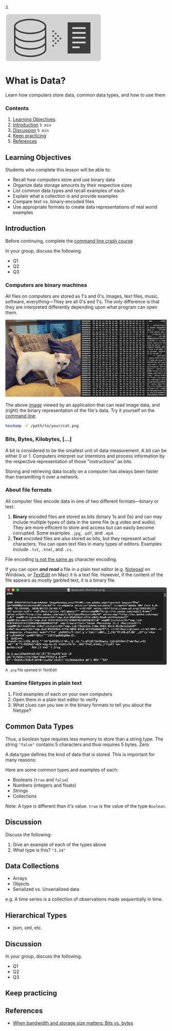 
[<](README.md)

<img width="300" src="assets/img/banner-data.png">

# What is Data?

Learn how computers store data, common data types, and how to use them

### Contents

1. [Learning Objectives](#learning-objectives)
1. [Introduction](#introduction) `5 min`
1. [Discussion](#discussion) `5 min`
1. [Keep practicing](#keep-practicing)
1. [References](#references)

## Learning Objectives

Students who complete this lesson will be able to:

- Recall how computers store and use binary data
- Organize data storage amounts by their respective sizes
- List common data types and recall examples of each
- Explain what a collection is and provide examples
- Compare text vs. binary-encoded files
- Use appropriate formats to create data representations of real world examples







## Introduction

Before continuing, complete the [command line crash course](topics-command-line.md#crash-course)

In your group, discuss the following.

- Q1
- Q2
- Q3





### Computers are binary machines

All files on computers are stored as 1's and 0's. Images, text files, music, software, everything—They are all 0's and 1's. The only difference is that they are interpreted differently depending upon what program can open them.

<img src="assets/img/cat-binary.png">

The above [image](assets/img/cat.png) viewed by an application that can read image data, and (right) the binary representation of the file's data. Try it yourself on the [command line](topics-command-line.md):

```bash
hexdump -C /path/to/your/cat.png

```



### Bits, Bytes, Kilobytes, [...]

A bit is considered to be the smallest unit of data measurement. A bit can be either 0 or 1. Computers interpret our intentions and process information by the respective representation of those "instructions" as bits.

Storing and retrieving data locally on a computer has always been faster than transmitting it over a network.





### About file formats

All computer files encode data in one of two different formats—binary or text.

1. **Binary** encoded files are stored as bits (binary 1s and 0s) and can may include multiple types of data in the same file (e.g video and audio). They are more efficient to store and access but can easily become corrupted. Some examples `.jpg`, `.pdf`, and `.mp4`.
1. **Text** encoded files are also stored as bits, but they represent actual characters. You can open text files in many types of editors. Examples include `.txt`, `.html`, and `.cs`.

File encoding [is not the same as](https://kunststube.net/encoding/) character encoding.

If you can open ***and read*** a file in a plain text editor (e.g. [Notepad](https://en.wikipedia.org/wiki/Microsoft_Notepad) on Windows, or [TextEdit](https://en.wikipedia.org/wiki/TextEdit) on Mac) it is a text file. However, if the content of the file appears as mostly garbled text, it is a binary file.

<img src="assets/img/files-binary.png"><br>
<sub>A `.png` file opened in TextEdit</sub>


### Examine filetypes in plain text

1. Find examples of each on your own computers  
1. Open them in a plain text editor to verify
1. What clues can you see in the binary formats to tell you about the filetype?









## Common Data Types

Thus, a boolean type requires less memory to store than a string type. The string `"false"` contains 5 characters and thus requires 5 bytes. Zero


A data type defines the kind of data that is stored. This is important for many reasons:






Here are some common types and examples of each:

- Booleans (`true` and `false`)
- Numbers (integers and floats)
- Strings
- Collections

Note: A type is different than it's value. `true` is the value of the type `Boolean`.



## Discussion

Discuss the following:

1. Give an example of each of the types above
2. What type is this? `"3.14"`





## Data Collections

- Arrays
- Objects
- Serialized vs. Unserialized data



e.g. A time series is a collection of observations made sequentially in time.






## Hierarchical Types

- json, xml, etc.






## Discussion

In your group, discuss the following.

- Q1
- Q2
- Q3

## Keep practicing




## References

- [When bandwidth and storage size matters: Bits vs. bytes](https://www.redhat.com/sysadmin/bits-vs-bytes)
